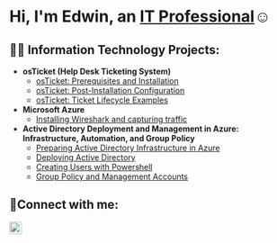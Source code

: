 <h1>Hi, I'm Edwin, an <a href="https://linkedin.com/in/edwin-nunez-b1352329b">IT Professional</a>☺</h1>

<h2>👨‍💻 Information Technology Projects:</h2>

- <b>osTicket (Help Desk Ticketing System)</b>
  - [osTicket: Prerequisites and Installation](https://github.com/EdwinNunez921/osticket-prereqs)
  - [osTicket: Post-Installation Configuration](https://github.com/EdwinNunez921/osTicket-Post-Instillation-Configuration-)
  - [osTicket: Ticket Lifecycle Examples](https://github.com/EdwinNunez921/osTicket-Ticket-Lifecycle-Examples)
- <b>Microsoft Azure</b>
  - [Installing Wireshark and capturing traffic](https://github.com/EdwinNunez921/Installing-and-Using-Wireshark/tree/main)
- <b>Active Directory Deployment and Management in Azure: Infrastructure, Automation, and Group Policy</b>
  - [Preparing Active Directory Infrastructure in Azure](https://github.com/EdwinNunez921/Preparing-Active-Directory-Infrastructure-in-Azure)
  - [Deploying Active Directory]()
  - [Creating Users with Powershell]()
  - [Group Policy and Management Accounts]()
<h2>🤳Connect with me:</h2>

[<img align="left" alt="Josh | LinkedIn" width="22px" src="https://cdn.jsdelivr.net/npm/simple-icons@v3/icons/linkedin.svg" />][linkedin]

[linkedin]: https://linkedin.com/in/edwin-nunez-b1352329b
